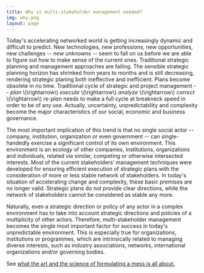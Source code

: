 ```yaml
---
title: Why is multi-stakeholder management needed?
img: why.png
layout: page
---
```


Today's accelerating networked world is getting increasingly dynamic and difficult to predict. New technologies, new professions, new opportunities, new challenges -- *new unknowns* -- seem to fall on us before we are able to figure out how to make sense of the current ones. Traditional strategic planning and management approaches are failing. The sensible strategic planning horizon has shrinked from years to months and is still decreasing, rendering strategic planing both ineffective and inefficient. Plans become obsolete in no time. Traditional cycle of strategic and project management -- *plan* \\(\rightarrow\\) *execute* \\(\rightarrow\\) *analyze* \\(\rightarrow\\) *correct* \\(\rightarrow\\) *re-plan* needs to make a full cycle at breakneck speed in order to be of any use. Actually, uncertainty, unpredictability and complexity become the major characteristics of our social, economic and business governance.

The most important implication of this trend is that no single social actor -- company, institution, organization or even government -- can single-handedly exercise a significant control of its own environment. This environment is an ecology of other companies, institutions, organizations and individuals, related via similar, competing or otherwise intersected interests. Most of the current stakeholders' management techniques were developed for ensuring efficient execution of strategic plans with the consideration of more or less stable network of stakeholders. In today's situation of accelerating change and complexity, these basic premises are no longer valid. Strategic plans do not provide clear directions, while the network of stakeholders cannot be considered as stable any more. 

Naturally, even a strategic direction or policy of any actor in a complex environment has to take into account strategic directions and policies of a multiplicity of other actors. Therefore, multi-stakeholder management becomes the single most important factor for success in today's unpredictable environment. This is especially true for organizations, institutions or programmes, which are intrinsically related to managing diverse interests, such as industry associations, networks, international organizations and/or governing bodies.

See <a href="{{ site.baseurl}}/content/what">what the art and the science of formulating a mess is all about.</a>